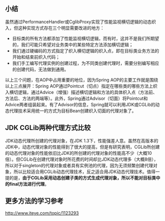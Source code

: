 ## 小结
虽然通过PerformanceHandler或CglibProxy实现了性能监视横切逻辑的动态织入，但这种实现方式存在三个明显需要改进的地方： 
- 目标类的所有方法都添加了性能监视横切逻辑，而有时，这并不是我们所期望的，我们可能只希望对业务类中的某些特定方法添加横切逻辑； 
- 我们通过硬编码的方式指定了织入横切逻辑的织入点，即在目标类业务方法的开始和结束前织入代码； 
- 我们手工编写代理实例的创建过程，为不同类创建代理时，需要分别编写相应的创建代码，无法做到通用。

以上三个问题，在AOP中占用重要的地位，因为Spring AOP的主要工作就是围绕以上三点展开：Spring AOP通过Pointcut（切点）指定在哪些类的哪些方法上织入横切逻辑，通过Advice（增强）描述横切逻辑和方法的具体织入点（方法前、方法后、方法的两端等）。此外，Spring通过Advisor（切面）将Pointcut和Advice两者组装起来。有了Advisor的信息，Spring就可以利用JDK或CGLib的动态代理技术采用统一的方式为目标Bean创建织入切面的代理对象了。 

## JDK CGLib两种代理方式比较
JDK动态代理所创建的代理对象，在JDK 1.3下，性能强差人意。虽然在高版本的JDK中，动态代理对象的性能得到了很大的提高，但是有研究表明，CGLib所创建的动态代理对象的性能依旧比JDK的所创建的代理对象的性能高不少（大概10倍）。但CGLib在创建代理对象时所花费的时间却比JDK动态代理多（大概8倍），所以对于singleton的代理对象或者具有实例池的代理，因为无须频繁创建代理对象，所以比较适合用CGLib动态代理技术，反之适合用JDK动态代理技术。值得一提的是，**由于CGLib采用动态创建子类的方式生成代理对象，所以不能对目标类中的final方法进行代理**。 


## 更多方法的学习参考 
http://www.iteye.com/topic/1123293
